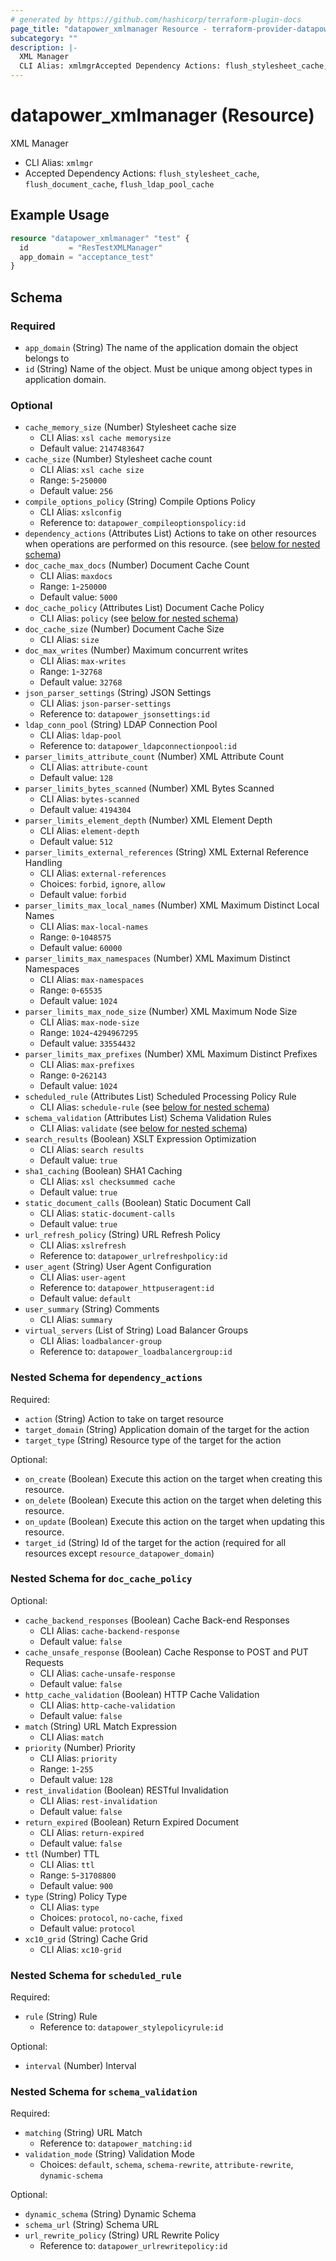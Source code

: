 ```yaml
---
# generated by https://github.com/hashicorp/terraform-plugin-docs
page_title: "datapower_xmlmanager Resource - terraform-provider-datapower"
subcategory: ""
description: |-
  XML Manager
  CLI Alias: xmlmgrAccepted Dependency Actions: flush_stylesheet_cache, flush_document_cache, flush_ldap_pool_cache
---
```


# datapower_xmlmanager (Resource)

XML Manager
  - CLI Alias: `xmlmgr`
  - Accepted Dependency Actions: `flush_stylesheet_cache`, `flush_document_cache`, `flush_ldap_pool_cache`

## Example Usage

```terraform
resource "datapower_xmlmanager" "test" {
  id         = "ResTestXMLManager"
  app_domain = "acceptance_test"
}
```

<!-- schema generated by tfplugindocs -->
## Schema

### Required

- `app_domain` (String) The name of the application domain the object belongs to
- `id` (String) Name of the object. Must be unique among object types in application domain.

### Optional

- `cache_memory_size` (Number) Stylesheet cache size
  - CLI Alias: `xsl cache memorysize`
  - Default value: `2147483647`
- `cache_size` (Number) Stylesheet cache count
  - CLI Alias: `xsl cache size`
  - Range: `5`-`250000`
  - Default value: `256`
- `compile_options_policy` (String) Compile Options Policy
  - CLI Alias: `xslconfig`
  - Reference to: `datapower_compileoptionspolicy:id`
- `dependency_actions` (Attributes List) Actions to take on other resources when operations are performed on this resource. (see [below for nested schema](#nestedatt--dependency_actions))
- `doc_cache_max_docs` (Number) Document Cache Count
  - CLI Alias: `maxdocs`
  - Range: `1`-`250000`
  - Default value: `5000`
- `doc_cache_policy` (Attributes List) Document Cache Policy
  - CLI Alias: `policy` (see [below for nested schema](#nestedatt--doc_cache_policy))
- `doc_cache_size` (Number) Document Cache Size
  - CLI Alias: `size`
- `doc_max_writes` (Number) Maximum concurrent writes
  - CLI Alias: `max-writes`
  - Range: `1`-`32768`
  - Default value: `32768`
- `json_parser_settings` (String) JSON Settings
  - CLI Alias: `json-parser-settings`
  - Reference to: `datapower_jsonsettings:id`
- `ldap_conn_pool` (String) LDAP Connection Pool
  - CLI Alias: `ldap-pool`
  - Reference to: `datapower_ldapconnectionpool:id`
- `parser_limits_attribute_count` (Number) XML Attribute Count
  - CLI Alias: `attribute-count`
  - Default value: `128`
- `parser_limits_bytes_scanned` (Number) XML Bytes Scanned
  - CLI Alias: `bytes-scanned`
  - Default value: `4194304`
- `parser_limits_element_depth` (Number) XML Element Depth
  - CLI Alias: `element-depth`
  - Default value: `512`
- `parser_limits_external_references` (String) XML External Reference Handling
  - CLI Alias: `external-references`
  - Choices: `forbid`, `ignore`, `allow`
  - Default value: `forbid`
- `parser_limits_max_local_names` (Number) XML Maximum Distinct Local Names
  - CLI Alias: `max-local-names`
  - Range: `0`-`1048575`
  - Default value: `60000`
- `parser_limits_max_namespaces` (Number) XML Maximum Distinct Namespaces
  - CLI Alias: `max-namespaces`
  - Range: `0`-`65535`
  - Default value: `1024`
- `parser_limits_max_node_size` (Number) XML Maximum Node Size
  - CLI Alias: `max-node-size`
  - Range: `1024`-`4294967295`
  - Default value: `33554432`
- `parser_limits_max_prefixes` (Number) XML Maximum Distinct Prefixes
  - CLI Alias: `max-prefixes`
  - Range: `0`-`262143`
  - Default value: `1024`
- `scheduled_rule` (Attributes List) Scheduled Processing Policy Rule
  - CLI Alias: `schedule-rule` (see [below for nested schema](#nestedatt--scheduled_rule))
- `schema_validation` (Attributes List) Schema Validation Rules
  - CLI Alias: `validate` (see [below for nested schema](#nestedatt--schema_validation))
- `search_results` (Boolean) XSLT Expression Optimization
  - CLI Alias: `search results`
  - Default value: `true`
- `sha1_caching` (Boolean) SHA1 Caching
  - CLI Alias: `xsl checksummed cache`
  - Default value: `true`
- `static_document_calls` (Boolean) Static Document Call
  - CLI Alias: `static-document-calls`
  - Default value: `true`
- `url_refresh_policy` (String) URL Refresh Policy
  - CLI Alias: `xslrefresh`
  - Reference to: `datapower_urlrefreshpolicy:id`
- `user_agent` (String) User Agent Configuration
  - CLI Alias: `user-agent`
  - Reference to: `datapower_httpuseragent:id`
  - Default value: `default`
- `user_summary` (String) Comments
  - CLI Alias: `summary`
- `virtual_servers` (List of String) Load Balancer Groups
  - CLI Alias: `loadbalancer-group`
  - Reference to: `datapower_loadbalancergroup:id`

<a id="nestedatt--dependency_actions"></a>
### Nested Schema for `dependency_actions`

Required:

- `action` (String) Action to take on target resource
- `target_domain` (String) Application domain of the target for the action
- `target_type` (String) Resource type of the target for the action

Optional:

- `on_create` (Boolean) Execute this action on the target when creating this resource.
- `on_delete` (Boolean) Execute this action on the target when deleting this resource.
- `on_update` (Boolean) Execute this action on the target when updating this resource.
- `target_id` (String) Id of the target for the action (required for all resources except `resource_datapower_domain`)


<a id="nestedatt--doc_cache_policy"></a>
### Nested Schema for `doc_cache_policy`

Optional:

- `cache_backend_responses` (Boolean) Cache Back-end Responses
  - CLI Alias: `cache-backend-response`
  - Default value: `false`
- `cache_unsafe_response` (Boolean) Cache Response to POST and PUT Requests
  - CLI Alias: `cache-unsafe-response`
  - Default value: `false`
- `http_cache_validation` (Boolean) HTTP Cache Validation
  - CLI Alias: `http-cache-validation`
  - Default value: `false`
- `match` (String) URL Match Expression
  - CLI Alias: `match`
- `priority` (Number) Priority
  - CLI Alias: `priority`
  - Range: `1`-`255`
  - Default value: `128`
- `rest_invalidation` (Boolean) RESTful Invalidation
  - CLI Alias: `rest-invalidation`
  - Default value: `false`
- `return_expired` (Boolean) Return Expired Document
  - CLI Alias: `return-expired`
  - Default value: `false`
- `ttl` (Number) TTL
  - CLI Alias: `ttl`
  - Range: `5`-`31708800`
  - Default value: `900`
- `type` (String) Policy Type
  - CLI Alias: `type`
  - Choices: `protocol`, `no-cache`, `fixed`
  - Default value: `protocol`
- `xc10_grid` (String) Cache Grid
  - CLI Alias: `xc10-grid`


<a id="nestedatt--scheduled_rule"></a>
### Nested Schema for `scheduled_rule`

Required:

- `rule` (String) Rule
  - Reference to: `datapower_stylepolicyrule:id`

Optional:

- `interval` (Number) Interval


<a id="nestedatt--schema_validation"></a>
### Nested Schema for `schema_validation`

Required:

- `matching` (String) URL Match
  - Reference to: `datapower_matching:id`
- `validation_mode` (String) Validation Mode
  - Choices: `default`, `schema`, `schema-rewrite`, `attribute-rewrite`, `dynamic-schema`

Optional:

- `dynamic_schema` (String) Dynamic Schema
- `schema_url` (String) Schema URL
- `url_rewrite_policy` (String) URL Rewrite Policy
  - Reference to: `datapower_urlrewritepolicy:id`
